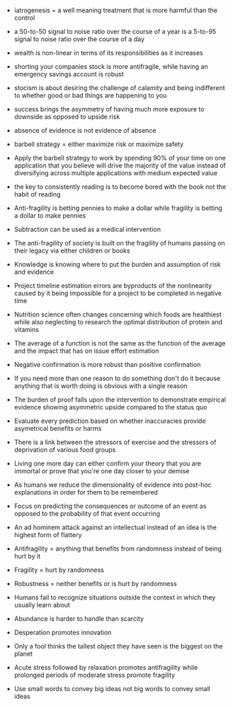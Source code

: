 - iatrogenesis = a well meaning treatment that is more harmful than the control
- a 50-to-50 signal to noise ratio over the course of a year is a 5-to-95 signal to noise ratio over the course of a day
- wealth is non-linear in terms of its responsibilities as it increases
- shorting your companies stock is more antifragile, while having an emergency savings account is robust
- stocism is about desiring the challenge of calamity and being indifferent to whether good or bad things are happening to you



- success brings the asymmetry of having much more exposure to downside as opposed to upside risk
- absence of evidence is not evidence of absence
- barbell strategy = either maximize risk or maximize safety
- Apply the barbell strategy to work by spending 90% of your time on one application that you believe will drive the majority of the value instead of diversifying across multiple applications with medium expected value

- the key to consistently reading is to become bored with the book not the habit of reading

- Anti-fragility is betting pennies to make a dollar while fragility is betting a dollar to make pennies

- Subtraction can be used as a medical intervention 

- The anti-fragility of society is built on the fragility of humans passing on their legacy via either children or books

- Knowledge is knowing where to put the burden and assumption of risk and evidence

- Project timeline estimation errors are byproducts of the nonlinearity caused by it being impossible for a project to be completed in negative time



- Nutrition science often changes concerning which foods are healthiest while also neglecting to research the optimal distribution of protein and vitamins

- The average of a function is not the same as the function of the average and the impact that has on issue effort estimation

- Negative confirmation is more robust than positive confirmation

- If you need more than one reason to do something don't do it because anything that is worth doing is obvious with a single reason

- The burden of proof falls upon the intervention to demonstrate empirical evidence showing asymmetric upside compared to the status quo 

- Evaluate every prediction based on whether inaccuracies provide asymetrical benefits or harms

- There is a link between the stressors of exercise and the stressors of deprivation of various food groups

- Living one more day can either confirm your theory that you are immortal or prove that you're one day closer to your demise

- As humans we reduce the dimensionality of evidence into post-hoc explanations in order for them to be remembered

- Focus on predicting the consequences or outcome of an event as opposed to the probability of that event occurring

- An ad hominem attack against an intellectual instead of an idea is the highest form of flattery




- Antifragility = anything that benefits from randomness instead of being hurt by it
- Fragility = hurt by randomness
- Robustness = neither benefits or is hurt by randomness
- Humans fail to recognize situations outside the context in which they usually learn about
- Abundance is harder to handle than scarcity
- Desperation promotes innovation
- Only a fool thinks the tallest object they have seen is the biggest on the planet
- Acute stress followed by relaxation promotes antifragility while prolonged periods of moderate stress promote fragility

- Use small words to convey big ideas not big words to convey small ideas